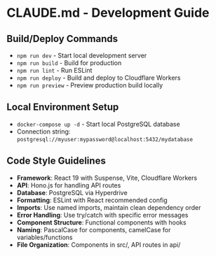 # CLAUDE.md - Development Guide

## Build/Deploy Commands
- `npm run dev` - Start local development server
- `npm run build` - Build for production
- `npm run lint` - Run ESLint
- `npm run deploy` - Build and deploy to Cloudflare Workers
- `npm run preview` - Preview production build locally

## Local Environment Setup
- `docker-compose up -d` - Start local PostgreSQL database
- Connection string: `postgresql://myuser:mypassword@localhost:5432/mydatabase`

## Code Style Guidelines
- **Framework**: React 19 with Suspense, Vite, Cloudflare Workers
- **API**: Hono.js for handling API routes
- **Database**: PostgreSQL via Hyperdrive
- **Formatting**: ESLint with React recommended config
- **Imports**: Use named imports, maintain clean dependency order
- **Error Handling**: Use try/catch with specific error messages
- **Component Structure**: Functional components with hooks
- **Naming**: PascalCase for components, camelCase for variables/functions
- **File Organization**: Components in src/, API routes in api/